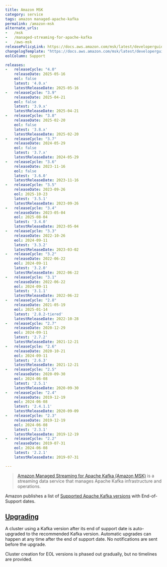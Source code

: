 ```yaml
---
title: Amazon MSK
category: service
tags: amazon managed-apache-kafka
permalink: /amazon-msk
alternate_urls:
-   /msk
-   /managed-streaming-for-apache-kafka
-   /aws-msk
releasePolicyLink: https://docs.aws.amazon.com/msk/latest/developerguide/version-support.html
changelogTemplate: "https://docs.aws.amazon.com/msk/latest/developerguide/supported-kafka-versions.html#{{'__LATEST__' | replace:'.x',''}}"
eolColumn: Support

releases:
-   releaseCycle: "4.0"
    releaseDate: 2025-05-16
    eol: false
    latest: '4.0.x'
    latestReleaseDate: 2025-05-16
-   releaseCycle: "3.9"
    releaseDate: 2025-04-21
    eol: false
    latest: '3.9.x'
    latestReleaseDate: 2025-04-21
-   releaseCycle: "3.8"
    releaseDate: 2025-02-20
    eol: false
    latest: '3.8.x'
    latestReleaseDate: 2025-02-20
-   releaseCycle: "3.7"
    releaseDate: 2024-05-29
    eol: false
    latest: '3.7.x'
    latestReleaseDate: 2024-05-29
-   releaseCycle: "3.6"
    releaseDate: 2023-11-16
    eol: false
    latest: '3.6.0'
    latestReleaseDate: 2023-11-16
-   releaseCycle: "3.5"
    releaseDate: 2023-09-26
    eol: 2025-10-23
    latest: '3.5.1'
    latestReleaseDate: 2023-09-26
-   releaseCycle: "3.4"
    releaseDate: 2023-05-04
    eol: 2025-08-04
    latest: '3.4.0'
    latestReleaseDate: 2023-05-04
-   releaseCycle: "3.3"
    releaseDate: 2022-10-26
    eol: 2024-09-11
    latest: '3.3.2'
    latestReleaseDate: 2023-03-02
-   releaseCycle: "3.2"
    releaseDate: 2022-06-22
    eol: 2024-09-11
    latest: '3.2.0'
    latestReleaseDate: 2022-06-22
-   releaseCycle: "3.1"
    releaseDate: 2022-06-22
    eol: 2024-09-11
    latest: '3.1.1'
    latestReleaseDate: 2022-06-22
-   releaseCycle: "2.8"
    releaseDate: 2021-05-19
    eol: 2025-01-14
    latest: '2.8.2-tiered'
    latestReleaseDate: 2022-10-28
-   releaseCycle: "2.7"
    releaseDate: 2020-12-29
    eol: 2024-09-11
    latest: '2.7.2'
    latestReleaseDate: 2021-12-21
-   releaseCycle: "2.6"
    releaseDate: 2020-10-21
    eol: 2024-09-11
    latest: '2.6.3'
    latestReleaseDate: 2021-12-21
-   releaseCycle: "2.5"
    releaseDate: 2020-09-30
    eol: 2024-06-08
    latest: '2.5.1'
    latestReleaseDate: 2020-09-30
-   releaseCycle: "2.4"
    releaseDate: 2019-12-19
    eol: 2024-06-08
    latest: '2.4.1.1'
    latestReleaseDate: 2020-09-09
-   releaseCycle: "2.3"
    releaseDate: 2019-12-19
    eol: 2024-06-08
    latest: '2.3.1'
    latestReleaseDate: 2019-12-19
-   releaseCycle: "2.2"
    releaseDate: 2019-07-31
    eol: 2024-06-08
    latest: '2.2.1'
    latestReleaseDate: 2019-07-31

---
```


> [Amazon Managed Streaming for Apache Kafka (Amazon MSK)](https://aws.amazon.com/msk/) is a streaming data service
> that manages Apache Kafka infrastructure and operations.

Amazon publishes a list of
[Supported Apache Kafka versions](https://docs.aws.amazon.com/msk/latest/developerguide/supported-kafka-versions.html)
with End-of-Support dates.

## [Upgrading](https://docs.aws.amazon.com/msk/latest/developerguide/version-upgrades.html)

A cluster using a Kafka version after its end of support date is auto-upgraded to the recommended Kafka version. 
Automatic upgrades can happen at any time after the end of support date. No notifications
are sent before the upgrade.

Cluster creation for EOL versions is phased out gradually, but no timelines are provided.
